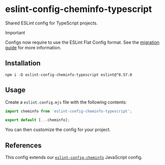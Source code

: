 # eslint-config-cheminfo-typescript

Shared ESLint config for TypeScript projects.

> [!IMPORTANT]  
> Configs now require to use the ESLint Flat Config format.
> See the [migration guide](https://github.com/cheminfo/eslint-config/blob/main/MIGRATION.md) for more information.

## Installation

```console
npm i -D eslint-config-cheminfo-typescript eslint@^8.57.0
```

## Usage

Create a `eslint.config.mjs` file with the following contents:

```js
import cheminfo from 'eslint-config-cheminfo-typescript';

export default [...cheminfo];
```

You can then customize the config for your project.

## References

This config extends our [`eslint-config-cheminfo`](https://github.com/cheminfo/eslint-config) JavaScript config.
